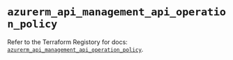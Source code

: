 # `azurerm_api_management_api_operation_policy`

Refer to the Terraform Registory for docs: [`azurerm_api_management_api_operation_policy`](https://registry.terraform.io/providers/hashicorp/azurerm/3.69.0/docs/resources/api_management_api_operation_policy).

